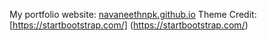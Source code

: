 My portfolio website: [navaneethnpk.github.io](https://navaneethnpk.github.io/)
Theme Credit: [https://startbootstrap.com/] (https://startbootstrap.com/)
